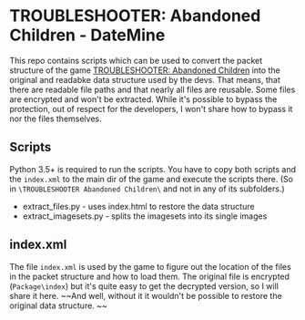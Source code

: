 # TROUBLESHOOTER: Abandoned Children - DateMine

This repo contains scripts which can be used to convert the packet structure of the game [TROUBLESHOOTER: Abandoned Children](https://store.steampowered.com/app/470310/TROUBLESHOOTER_Abandoned_Children/) into the original and readabke data structure used by the devs.
That means, that there are readable file paths and that nearly all files are reusable. Some files are encrypted and won't be extracted.
While it's possible to bypass the protection, out of respect for the developers, I won't share how to bypass it nor the files themselves.

## Scripts

Python 3.5+ is required to run the scripts.
You have to copy both scripts and the ``index.xml`` to the main dir of the game and execute the scripts there.
(So in ``\TROUBLESHOOTER Abandoned Children\`` and not in any of its subfolders.)

* extract_files.py - uses index.html to restore the data structure
* extract_imagesets.py - splits the imagesets into its single images

## index.xml

The file ``index.xml`` is used by the game to figure out the location of the files in the packet structure and how to load them.
The original file is encrypted (``Package\index``) but it's quite easy to get the decrypted version,
so I will share it here. ~~And well, without it it wouldn't be possible to restore the original data structure. ~~
